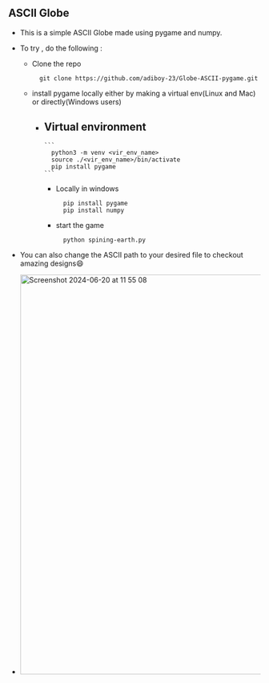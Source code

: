 ## ASCII Globe 
- This is a simple ASCII Globe made using pygame and numpy.
- To try , do the following :
  - Clone the repo

    ```
      git clone https://github.com/adiboy-23/Globe-ASCII-pygame.git
    ```

  - install pygame locally either by making a virtual env(Linux and Mac) or directly(Windows users)
    
    - Virtual environment
        - 
          ```
            python3 -m venv <vir_env_name>
            source ./<vir_env_name>/bin/activate
            pip install pygame
          ```
          
        - Locally in windows
          
          ```
            pip install pygame
            pip install numpy
          ```

        - start the game
          
          ```
            python spining-earth.py
          ```

- You can also change the ASCII path to your desired file to checkout amazing designs😄

- <img width="797" alt="Screenshot 2024-06-20 at 11 55 08" src="https://github.com/adiboy-23/Globe-ASCII-pygame/assets/123615666/a8f573c7-cfd9-4484-9c44-7faa94fec8c9">
